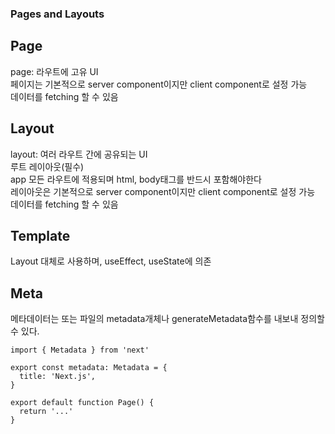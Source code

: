 <h3>Pages and Layouts</h3>
<div>
	<h2>Page</h2>
	<div>page: 라우트에 고유 UI</div>
	<div>페이지는 기본적으로 server component이지만 client component로 설정 가능</div>
	<div>데이터를 fetching 할 수 있음</div>
</div>

<div>
    	<h2>Layout</h2>
	<div>layout: 여러 라우트 간에 공유되는 UI</div>
	<div>루트 레이아웃(필수)</div>
	<div>app 모든 라우트에 적용되며 html, body태그를 반드시 포함해야한다</div>
	<div>레이아웃은 기본적으로 server component이지만 client component로 설정 가능</div>
	<div>데이터를 fetching 할 수 있음</div>
</div>

<div>
    	<h2>Template</h2>
	<div>Layout 대체로 사용하며, useEffect, useState에 의존</div>
</div>

<div>
    	<h2>Meta</h2>
	<div>메타데이터는 또는 파일의 metadata개체나 generateMetadata함수를 내보내 정의할 수 있다.</div>
</div>

	import { Metadata } from 'next'
 
	export const metadata: Metadata = {
	  title: 'Next.js',
	}
	 
	export default function Page() {
	  return '...'
	}
